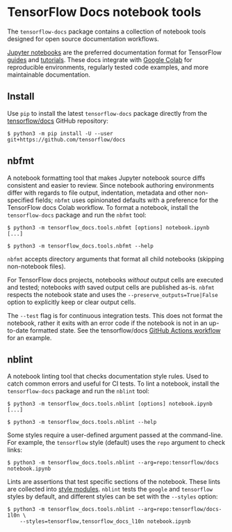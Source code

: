 # TensorFlow Docs notebook tools

The `tensorflow-docs` package contains a collection of notebook tools designed
for open source documentation workflows.

[Jupyter notebooks](https://nbformat.readthedocs.io/en/latest/) are the
preferred documentation format for TensorFlow
[guides](https://www.tensorflow.org/guide) and
[tutorials](https://www.tensorflow.org/tutorials). These docs integrate with
[Google Colab](https://colab.research.google.com/github/tensorflow/docs/blob/master/site/en/tutorials/quickstart/beginner.ipynb)
for reproducible environments, regularly tested code examples, and more
maintainable documentation.


## Install

Use `pip` to install the latest `tensorflow-docs` package directly from the
[tensorflow/docs](https://github.com/tensorflow/docs) GitHub repository:

```
$ python3 -m pip install -U --user git+https://github.com/tensorflow/docs
```


## nbfmt

A notebook formatting tool that makes Jupyter notebook source diffs consistent
and easier to review. Since notebook authoring environments differ with regards
to file output, indentation, metadata and other non-specified fields; `nbfmt`
uses opinionated defaults with a preference for the TensorFlow docs Colab
workflow. To format a notebook, install the `tensorflow-docs` package and run
the `nbfmt` tool:

```
$ python3 -m tensorflow_docs.tools.nbfmt [options] notebook.ipynb [...]

$ python3 -m tensorflow_docs.tools.nbfmt --help
```

`nbfmt` accepts directory arguments that format all child notebooks (skipping
non-notebook files).

For TensorFlow docs projects, notebooks *without* output cells are executed and
tested; notebooks *with* saved output cells are published as-is. `nbfmt`
respects the notebook state and uses the `--preserve_outputs=True|False` option
to explicitly keep or clear output cells.

The `--test` flag is for continuous integration tests. This does not format the
notebook, rather it exits with an error code if the notebook is not in an
up-to-date formatted state. See the tensorflow/docs
[GitHub Actions workflow](https://github.com/tensorflow/docs/blob/master/.github/workflows/ci.yaml)
for an example.


## nblint

A notebook linting tool that checks documentation style rules. Used to catch
common errors and useful for CI tests. To lint a notebook, install the
`tensorflow-docs` package and run the `nblint` tool:

```
$ python3 -m tensorflow_docs.tools.nblint [options] notebook.ipynb [...]

$ python3 -m tensorflow_docs.tools.nblint --help
```

Some styles require a user-defined argument passed at the command-line. For
example, the `tensorflow` style (default) uses the `repo` argument to check links:

```
$ python3 -m tensorflow_docs.tools.nblint --arg=repo:tensorflow/docs notebook.ipynb
```

Lints are assertions that test specific sections of the notebook. These lints
are collected into
[style modules](https://github.com/tensorflow/docs/tree/master/tools/tensorflow_docs/tools/nblint/style).
`nblint` tests the `google` and `tensorflow` styles by default, and different
styles can be set with the `--styles` option:

```
$ python3 -m tensorflow_docs.tools.nblint --arg=repo:tensorflow/docs-1l0n \
    --styles=tensorflow,tensorflow_docs_l10n notebook.ipynb
```

